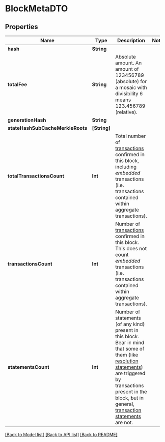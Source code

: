 # BlockMetaDTO

## Properties
Name | Type | Description | Notes
------------ | ------------- | ------------- | -------------
**hash** | **String** |  | 
**totalFee** | **String** | Absolute amount. An amount of 123456789 (absolute) for a mosaic with divisibility 6 means 123.456789 (relative). | 
**generationHash** | **String** |  | 
**stateHashSubCacheMerkleRoots** | **[String]** |  | 
**totalTransactionsCount** | **Int** | Total number of [transactions](https://docs.symbolplatform.com/concepts/transaction.html) confirmed in this block, including *embedded* transactions (i.e. transactions contained within aggregate transactions).  | 
**transactionsCount** | **Int** | Number of [transactions](https://docs.symbolplatform.com/concepts/transaction.html) confirmed in this block. This does not count *embedded* transactions (i.e. transactions contained within aggregate transactions).  | 
**statementsCount** | **Int** | Number of statements (of any kind) present in this block. Bear in mind that some of them (like [resolution statements](https://docs.symbolplatform.com/concepts/receipt.html#resolution-statement)) are triggered by transactions present in the block, but in general, [transaction statements](https://docs.symbolplatform.com/concepts/receipt.html#transaction-statement) are not.  | 

[[Back to Model list]](../README.md#documentation-for-models) [[Back to API list]](../README.md#documentation-for-api-endpoints) [[Back to README]](../README.md)


